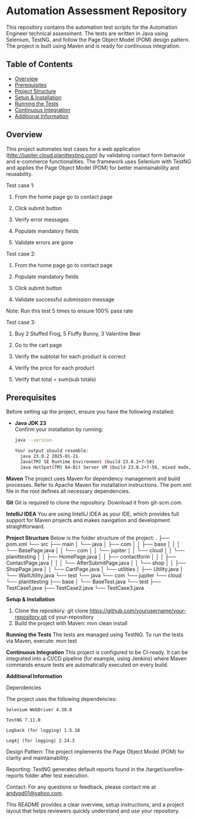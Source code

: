 # Automation Assessment Repository

This repository contains the automation test scripts for the Automation Engineer technical assessment. The tests are written in Java using Selenium, TestNG, and follow the Page Object Model (POM) design pattern. The project is built using Maven and is ready for continuous integration.

## Table of Contents

- [Overview](#overview)
- [Prerequisites](#prerequisites)
- [Project Structure](#project-structure)
- [Setup & Installation](#setup--installation)
- [Running the Tests](#running-the-tests)
- [Continuous Integration](#continuous-integration)
- [Additional Information](#additional-information)

## Overview

This project automates test cases for a web application (http://jupiter.cloud.planittesting.com) by validating contact form behavior and e-commerce functionalities. The framework uses Selenium with TestNG and applies the Page Object Model (POM) for better maintainability and reusability.

Test case 1:

1. From the home page go to contact page

2. Click submit button

3. Verify error messages

4. Populate mandatory fields

5. Validate errors are gone


Test case 2:


1. From the home page go to contact page

2. Populate mandatory fields

3. Click submit button

4. Validate successful submission message


Note: Run this test 5 times to ensure 100% pass rate


Test case 3:


1. Buy 2 Stuffed Frog, 5 Fluffy Bunny, 3 Valentine Bear

2. Go to the cart page

3. Verify the subtotal for each product is correct

4. Verify the price for each product

5. Verify that total = sum(sub totals)

## Prerequisites

Before setting up the project, ensure you have the following installed:

- **Java JDK 23**  
  Confirm your installation by running:
  ```bash
  java --version

  Your output should resemble:
    java 23.0.2 2025-01-21
    Java(TM) SE Runtime Environment (build 23.0.2+7-58)
    Java HotSpot(TM) 64-Bit Server VM (build 23.0.2+7-58, mixed mode, sharing)

**Maven**
The project uses Maven for dependency management and build processes. Refer to Apache Maven for installation instructions. The pom.xml file in the root defines all necessary dependencies.

**Git**
Git is required to clone the repository. Download it from git-scm.com.

**IntelliJ IDEA**
You are using IntelliJ IDEA as your IDE, which provides full support for Maven projects and makes navigation and development straightforward.

**Project Structure**
Below is the folder structure of the project:
.
├── pom.xml
└── src
    ├── main
    │   └── java
    │       ├── com
    │       │   ├── base
    │       │   │   └── BasePage.java
    │       │   └── com
    │       │       └── jupiter
    │       │           └── cloud
    │       │               └── planittesting
    │       │                   ├── HomePage.java
    │       │                   ├── contactform
    │       │                   │   ├── ContactPage.java
    │       │                   │   └── AfterSubmitPage.java
    │       │                   └── shop
    │       │                       ├── ShopPage.java
    │       │                       └── CartPage.java
    │       └── utilities
    │           ├── Utility.java
    │           └── WaitUtility.java
    └── test
        └── java
            └── com
                └── jupiter
                    └── cloud
                        └── planittesting
                            ├── base
                            │   └── BaseTest.java
                            └── test
                                ├── TestCase1.java
                                ├── TestCase2.java
                                └── TestCase3.java

**Setup & Installation**
1. Clone the repository:
  git clone https://github.com/yourusername/your-repository.git
  cd your-repository
2. Build the project with Maven:
  mvn clean install

**Running the Tests**
The tests are managed using TestNG. To run the tests via Maven, execute:
  mvn test

**Continuous Integration**
This project is configured to be CI-ready. It can be integrated into a CI/CD pipeline (for example, using Jenkins) where Maven commands ensure tests are automatically executed on every build.

**Additional Information**
  
Dependencies
  
  The project uses the following dependencies:
  
    Selenium WebDriver 4.30.0
  
    TestNG 7.11.0
  
    Logback (for logging) 1.5.18
  
    Log4j (for logging) 2.24.3
    
  Design Pattern:
  The project implements the Page Object Model (POM) for clarity and maintainability.
  
  Reporting:
  TestNG generates default reports found in the /target/surefire-reports folder after test execution.
  
  Contact:
  For any questions or feedback, please contact me at andypd01@yahoo.com.


This README provides a clear overview, setup instructions, and a project layout that helps reviewers quickly understand and use your repository.
